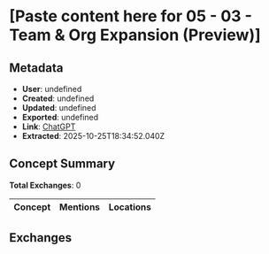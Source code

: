 # \[Paste content here for 05 - 03 - Team & Org Expansion (Preview)\]

## Metadata

- **User**: undefined
- **Created**: undefined
- **Updated**: undefined
- **Exported**: undefined
- **Link**: [ChatGPT](undefined)
- **Extracted**: 2025-10-25T18:34:52.040Z

## Concept Summary

**Total Exchanges**: 0

| Concept | Mentions | Locations |
|---------|----------|----------|

## Exchanges

